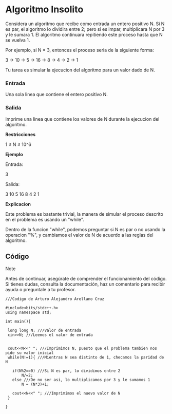 # Algoritmo Insolito

Considera un algoritmo que recibe como entrada un entero positivo N. Si N es par, el algoritmo lo dividira entre 2; pero si es impar, multiplicara N por 3 y le sumara 1. El algoritmo continuara repitiendo este proceso hasta que N se vuelva 1.

Por ejemplo, si N = 3, entonces el proceso seria de la siguiente forma:

3 → 10 → 5 → 16 → 8 → 4 → 2 → 1

Tu tarea es simular la ejecucion del algoritmo para un valor dado de N.

### Entrada

Una sola linea que contiene el entero positivo N.

### Salida

Imprime una linea que contiene los valores de N durante la ejecucion del algoritmo.

**Restricciones**

1 ≤ N ≤ 10^6

**Ejemplo**

Entrada:

3

Salida:

3 10 5 16 8 4 2 1

**Explicacion**

Este problema es bastante trivial, la manera de simular el proceso descrito en el problema es usando un "while".

Dentro de la funcion "while", podemos preguntar si N es par o no usando la operacion "%", y cambiamos el valor de N de acuerdo a las reglas del algoritmo.

## Código

> [!NOTE]  
> Antes de continuar, asegúrate de comprender el funcionamiento del código.  
> Si tienes dudas, consulta la documentación, haz un comentario para recibir ayuda o preguntale a tu profesor.

```
///Codigo de Arturo Alejandro Arellano Cruz

#include<bits/stdc++.h>
using namespace std;

int main(){

 long long N; ///Valor de entrada
 cin>>N; ///Leemos el valor de entrada


 cout<<N<<" "; ///Imprimimos N, puesto que el problema tambien nos pide su valor inicial
 while(N!=1){ ///Mientras N sea distinto de 1, checamos la paridad de N

   if(N%2==0) ///Si N es par, lo dividimos entre 2
       N/=2;
   else ///De no ser asi, lo multiplicamos por 3 y le sumamos 1
       N = (N*3)+1;

   cout<<N<<" "; ///Imprimimos el nuevo valor de N
 }

}
```
